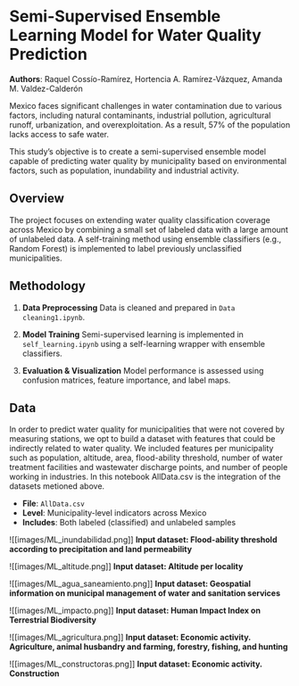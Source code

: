 # Semi-Supervised Ensemble Learning Model for Water Quality Prediction
**Authors**: Raquel Cossío-Ramírez, Hortencia A. Ramírez-Vázquez, Amanda M. Valdez-Calderón

Mexico faces significant challenges in water contamination due to various factors, including natural contaminants, industrial pollution, agricultural runoff, urbanization, and overexploitation. As a result, 57% of the population lacks access to safe water.

This study’s objective is to create a semi-supervised ensemble model capable of predicting water quality by municipality based on environmental factors, such as population, inundability and industrial activity.

## Overview

The project focuses on extending water quality classification coverage across Mexico by combining a small set of labeled data with a large amount of unlabeled data. A self-training method using ensemble classifiers (e.g., Random Forest) is implemented to label previously unclassified municipalities.


## Methodology

1. **Data Preprocessing**
   Data is cleaned and prepared in `Data cleaning1.ipynb`.

2. **Model Training**
   Semi-supervised learning is implemented in `self_learning.ipynb` using a self-learning wrapper with ensemble classifiers.

3. **Evaluation & Visualization**
   Model performance is assessed using confusion matrices, feature importance, and label maps.

## Data

In order to predict water quality for municipalities that were not covered by measuring stations, we opt to build a dataset with features that could be indirectly related to water quality. We included features per municipality such as population, altitude, area, flood-ability threshold, number of water treatment facilities and wastewater discharge points, and number of people working in industries. In this notebook AllData.csv is the integration of the datasets metioned above.

- **File**: `AllData.csv`
- **Level**: Municipality-level indicators across Mexico
- **Includes**: Both labeled (classified) and unlabeled samples

![[images/ML_inundabilidad.png]]
**Input dataset: Flood-ability threshold according to precipitation and land permeability**

![[images/ML_altitude.png]]
**Input dataset: Altitude per locality**

![[images/ML_agua_saneamiento.png]]
**Input dataset: Geospatial information on municipal management of water and sanitation services**

![[images/ML_impacto.png]]
**Input dataset: Human Impact Index on Terrestrial Biodiversity**


![[images/ML_agricultura.png]]
**Input dataset: Economic activity. Agriculture, animal husbandry and farming, forestry, fishing, and hunting**

![[images/ML_constructoras.png]]
**Input dataset: Economic activity. Construction**

